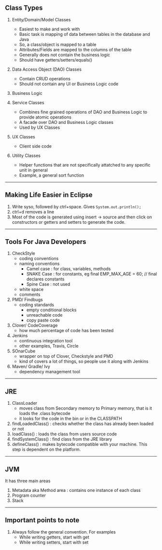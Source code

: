## Class Types 

1. Entity/Domain/Model Classes
    - Easiest to make and work with
    - Basic task is mapping of data between tables in the database and Java
    - So, a class/object is mapped to a table
    - Attributes/Fields are mapped to the columns of the table
    - Generally does not contain the business logic
    - Should have getters/setters/equals()
      
2. Data Access Object (DAO) Classes
    - Contain CRUD operations
    - Should not contain any UI or Business Logic code
3. Business Logic
4. Service Classes
    - Combines fine grained operations of DAO and Business Logic to provide atomic operations
    - A facade over DAO and Business Logic classes
    - Used by UX Classes
5. UX Classes
    - Client side code
6. Utility Classes
    - Helper functions that are not specifically attatched to any specific unit in general
    - Example, a general sort function

---

## Making Life Easier in Eclipse
1. Write syso, followed by ctrl+space. Gives ```System.out.println();```
2. ctrl+d removes a line
3. Most of the code is generated using insert -> source and then click on constructors or getters and setters to generate the code.

---

## Tools For Java Developers

1. CheckStyle
	- coding conventions
	- naming conventions
		- Camel case : for class, variables, methods
		- SNAKE Case : for constants, eg final EMP_MAX_AGE = 60; // final declares constants
		- Spine Case : not used
	- white space
	- comments
2. PMD/ Findbugs
	- coding standards
		- empty conditional blocks
		- unreachable code
		- copy paste code
3. Clover/ CodeCoverage
	- how much percentage of code has been tested
4. Jenkins
	- continuous integration tool 
	- other examples, Travis, Circle
5. SOnarCube
	- wrapper on top of Clover, Checkstyle and PMD
	- kind of covers a lot of things, so people use it along with Jenkins
6. Maven/ Gradle/ Ivy
	- dependency management tool

---

## JRE 

1. ClassLoader
	- moves class from Secondary memory to Primary memory, that is it loads the .class bytecode
	- it looks for the code in the bin or in the CLASSPATH 
2. findLoadedClass() : checks whether the class has already been loaded or not
3. loadClass() : loads the class from users source code
4. findSystemClass() : find class from the JRE library
5. defineClass() : makes bytecode compatible with your machine. This step is dependent on the platform.  

---

## JVM

It has three main areas
1. Metadata aka Method area : contains one instance of each class
2. Program counter
3. Stack

---

## Important points to note

1. Always follow the general convention. For examples
    - While writing getters, start with get
    - While writing setters, start with set


